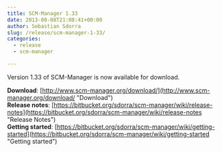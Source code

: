 ```yaml
---
title: SCM-Manager 1.33
date: 2013-08-08T21:08:41+00:00
author: Sebastian Sdorra
slug: /release/scm-manager-1-33/
categories:
  - release
  - scm-manager

---
```

Version 1.33 of SCM-Manager is now available for download.

**Download**: [http://www.scm-manager.org/download/](http://www.scm-manager.org/download/ "Download")  
**Release notes**: [https://bitbucket.org/sdorra/scm-manager/wiki/release-notes](https://bitbucket.org/sdorra/scm-manager/wiki/release-notes "Release Notes")  
**Getting started**: [https://bitbucket.org/sdorra/scm-manager/wiki/getting-started](https://bitbucket.org/sdorra/scm-manager/wiki/getting-started "Getting started")

